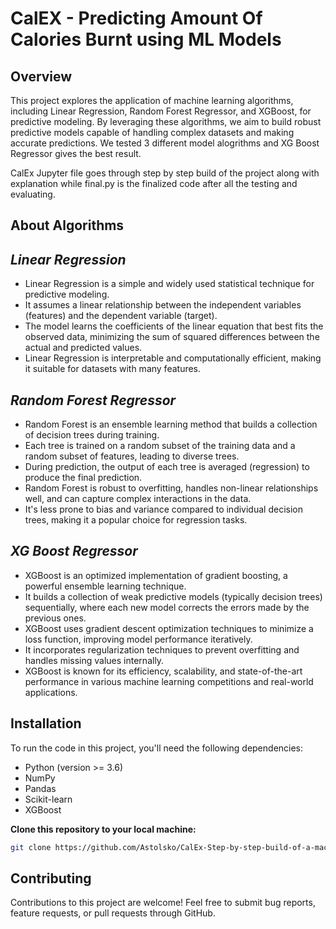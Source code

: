 # CalEX - Predicting Amount Of Calories Burnt using ML Models
## Overview

This project explores the application of machine learning algorithms, including Linear Regression, Random Forest Regressor, and XGBoost, for predictive modeling. 
By leveraging these algorithms, we aim to build robust predictive models capable of handling complex datasets and making accurate predictions.
We tested 3 different model alogrithms and XG Boost Regressor gives the best result.

CalEx Jupyter file goes through step by step build of the project along with explanation while final.py is the finalized code after all the testing and evaluating.

## About Algorithms

## *Linear Regression*
- Linear Regression is a simple and widely used statistical technique for predictive modeling.
- It assumes a linear relationship between the independent variables (features) and the dependent variable (target).
- The model learns the coefficients of the linear equation that best fits the observed data, minimizing the sum of squared differences between the actual and predicted values.
- Linear Regression is interpretable and computationally efficient, making it suitable for datasets with many features.

## *Random Forest Regressor*
- Random Forest is an ensemble learning method that builds a collection of decision trees during training.
- Each tree is trained on a random subset of the training data and a random subset of features, leading to diverse trees.
- During prediction, the output of each tree is averaged (regression) to produce the final prediction.
- Random Forest is robust to overfitting, handles non-linear relationships well, and can capture complex interactions in the data.
- It's less prone to bias and variance compared to individual decision trees, making it a popular choice for regression tasks.

## *XG Boost Regressor*
- XGBoost is an optimized implementation of gradient boosting, a powerful ensemble learning technique.
- It builds a collection of weak predictive models (typically decision trees) sequentially, where each new model corrects the errors made by the previous ones.
- XGBoost uses gradient descent optimization techniques to minimize a loss function, improving model performance iteratively.
- It incorporates regularization techniques to prevent overfitting and handles missing values internally.
- XGBoost is known for its efficiency, scalability, and state-of-the-art performance in various machine learning competitions and real-world applications.

## Installation

To run the code in this project, you'll need the following dependencies:
- Python (version >= 3.6)
- NumPy
- Pandas
- Scikit-learn
- XGBoost

**Clone this repository to your local machine:**

```bash
git clone https://github.com/Astolsko/CalEx-Step-by-step-build-of-a-machine-learning-model-to-predict-calories-burnt.git
```

## Contributing

Contributions to this project are welcome! Feel free to submit bug reports, feature requests, or pull requests through GitHub.
